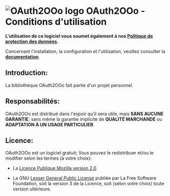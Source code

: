 # ![OAuth2OOo logo][1] OAuth2OOo - Conditions d'utilisation

**L'utilisation de ce logiciel vous soumet également à nos [Politique de protection des données][2].**

Concernant l'installation, la configuration et l'utilisation, veuillez consulter la **[documentation][3]**.

## Introduction:

La bibliothèque OAuth2OOo fait partie d'un projet personnel.

## Responsabilités:

OAuth2OOo est distribué dans l'espoir qu'il sera utile,
mais **SANS AUCUNE GARANTIE**; sans même la garantie implicite de
**QUALITÉ MARCHANDE** ou **ADAPTATION À UN USAGE PARTICULIER**.

## Licence:

OAuth2OOo est un logiciel gratuit; Vous pouvez le redistribuer et/ou
le modifier selon les termes (à votre choix):

- La [Licence Publique Mozilla version 2.0][4].

- La GNU [Lesser General Public License][5] publiée par La Free Software Foundation,
soit la version 3 de la Licence, soit (selon votre choix) toute version ultérieure.

[1]: <https://prrvchr.github.io/OAuth2OOo/img/OAuth2OOo.png>
[2]: <https://prrvchr.github.io/OAuth2OOo/OAuth2OOo/registration/PrivacyPolicy_fr>
[3]: <https://prrvchr.github.io/OAuth2OOo/README_fr>
[4]: <http://mozilla.org/MPL/2.0/>
[5]: <http://www.gnu.org/licenses/lgpl-3.0.html>
